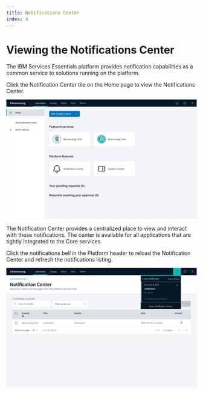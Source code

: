 ```yaml
---
title: Notifications Center
index: 4
---
```


# Viewing the Notifications Center

The IBM Services Essentials platform provides notification capabilities as a common service to solutions running on the platform. 

Click the Notification Center tile on the Home page to view the Notifications Center.

![Home screen](./assets/img/launchpad/home.png)

The Notification Center provides a centralized place to view and interact with these notifications. The center is available for all applications that are tightly integrated to the Core services.

Click the notifications bell in the Platform header to reload the Notification Center and refresh the notifications listing.

![Notifications Center](./assets/img/launchpad/notification_bell.png)



